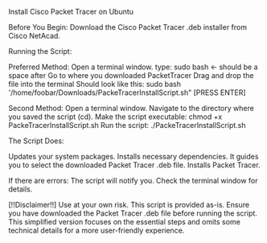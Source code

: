 Install Cisco Packet Tracer on Ubuntu

Before You Begin:
Download the Cisco Packet Tracer .deb installer from Cisco NetAcad.


Running the Script:

Preferred Method:
Open a terminal window.
type: sudo bash <- should be a space after 
Go to where you downloaded PacketTracer
Drag and drop the file into the terminal
Should look like this:
sudo bash '/home/foobar/Downloads/PackeTracerInstallScript.sh"
[PRESS ENTER]

Second Method:
Open a terminal window.
Navigate to the directory where you saved the script (cd).
Make the script executable: chmod +x PackeTracerInstallScript.sh
Run the script: ./PackeTracerInstallScript.sh

The Script Does:

Updates your system packages.
Installs necessary dependencies.
It guides you to select the downloaded Packet Tracer .deb file.
Installs Packet Tracer.

If there are errors:
The script will notify you. Check the terminal window for details.

[!!Disclaimer!!]
Use at your own risk. This script is provided as-is.
Ensure you have downloaded the Packet Tracer .deb file before running the script.
This simplified version focuses on the essential steps and omits some technical details for a more user-friendly experience.
